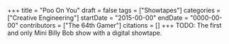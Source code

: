 +++
title = "Poo On You"
draft = false
tags = ["Showtapes"]
categories = ["Creative Engineering"]
startDate = "2015-00-00"
endDate = "0000-00-00"
contributors = ["The 64th Gamer"]
citations = []
+++
TODO:
The first and only Mini Billy Bob show with a digital showtape.
